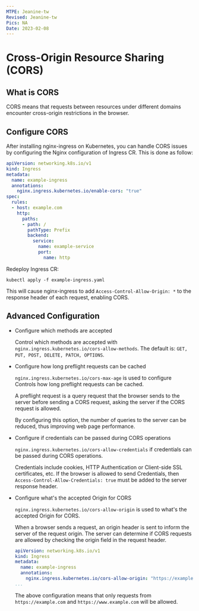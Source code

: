 ```yaml
---
MTPE: Jeanine-tw
Revised: Jeanine-tw
Pics: NA
Date: 2023-02-08
---
```


# Cross-Origin Resource Sharing (CORS)

## What is CORS

CORS means that requests between resources under different domains encounter cross-origin restrictions in the browser.

## Configure CORS

After installing nginx-ingress on Kubernetes, you can handle CORS issues by configuring the Nginx configuration of Ingress CR. This is done as follow:

```yaml
apiVersion: networking.k8s.io/v1
kind: Ingress
metadata:
  name: example-ingress
  annotations:
    nginx.ingress.kubernetes.io/enable-cors: "true"
spec:
  rules:
  - host: example.com
    http:
      paths:
      - path: /
        pathType: Prefix
        backend:
          service:
            name: example-service
            port:
              name: http
```

Redeploy Ingress CR:

```shell
kubectl apply -f example-ingress.yaml
```

This will cause nginx-ingress to add ``Access-Control-Allow-Origin: *`` to the response header of each request, enabling CORS.

## Advanced Configuration

- Configure which methods are accepted

    Control which methods are accepted  with `nginx.ingress.kubernetes.io/cors-allow-methods`. The default is: `GET, PUT, POST, DELETE, PATCH, OPTIONS`.

- Configure how long preflight requests can be cached

    `nginx.ingress.kubernetes.io/cors-max-age` is used to configure Controls how long preflight requests can be cached.

    A preflight request is a query request that the browser sends to the server before sending a CORS request, asking the server if the CORS request is allowed.

    By configuring this option, the number of queries to the server can be reduced, thus improving web page performance.

- Configure if credentials can be passed during CORS operations

    `nginx.ingress.kubernetes.io/cors-allow-credentials` if credentials can be passed during CORS operations.

    Credentials include cookies, HTTP Authentication or Client-side SSL certificates, etc. If the browser is allowed to send Credentials, then `Access-Control-Allow-Credentials: true` must be added to the server response header.

- Configure what's the accepted Origin for CORS

    `nginx.ingress.kubernetes.io/cors-allow-origin` is used to what's the accepted Origin for CORS.

    When a browser sends a request, an origin header is sent to inform the server of the request origin. The server can determine if CORS requests are allowed by checking the origin field in the request header.

    ```yaml
    apiVersion: networking.k8s.io/v1
    kind: Ingress
    metadata:
      name: example-ingress
      annotations:
        nginx.ingress.kubernetes.io/cors-allow-origin: "https://example.com,https://www.example.com"
    ...
    ```

    The above configuration means that only requests from `https://example.com` and `https://www.example.com` will be allowed.

